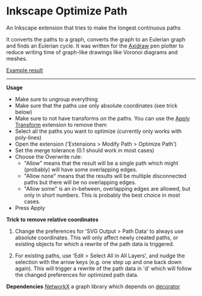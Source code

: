 # Inkscape Optimize Path
An Inkscape extension that tries to make the longest continuous paths

It converts the paths to a graph, converts the graph to an Eulerian graph and finds an Eulerian cycle.
It was written for the [Axidraw](http://axidraw.com) pen plotter to reduce writing time of graph-like drawings like Voronoi diagrams and meshes.

[Example result](https://youtu.be/ZuaCT3Qi_-c)

---------

**Usage**
- Make sure to ungroup everything
- Make sure that the paths use only absolute coordinates (see trick below)
- Make sure to not have transforms on the paths. You can use the [Apply Transform](https://inkscape.org/en/~Klowner/★apply-transforms) extension to remove them
- Select all the paths you want to optimize (currently only works with poly-lines)
- Open the extension ('Extensions > Modify Path > Optimize Path')
- Set the merge tolerance (0.1 should work in most cases)
- Choose the Overwrite rule:
	- "Allow" means that the result will be a single path which might (probably) will have some overlapping edges.
	- "Allow none" means that the results will be multiple disconnected paths but there will be no overlapping edges.
	- "Allow some" is an in-between, overlapping edges are allowed, but only in short numbers. This is probably the best choice in most cases.
- Press Apply

**Trick to remove relative coordinates**
1. Change the preferences for 'SVG Output > Path Data' to always use absolute coordinates. This will only affect newly created paths, or existing objects for which a rewrite of the path data is triggered.

2. For existing paths, use 'Edit > Select All in All Layers', and nudge the selection with the arrow keys (e.g. one step up and one back down again). This will trigger a rewrite of the path data in 'd' which will follow the changed preferences for optimized path data.


**Dependencies**
[NetworkX](http://networkx.github.io) a graph library which depends on [decorator](https://github.com/micheles/decorator)
